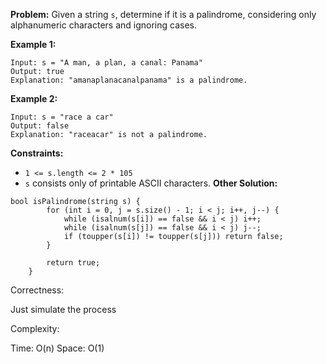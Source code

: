 **Problem:**
Given a string `s`, determine if it is a palindrome, considering only alphanumeric characters and ignoring cases.

 

**Example 1:**

```
Input: s = "A man, a plan, a canal: Panama"
Output: true
Explanation: "amanaplanacanalpanama" is a palindrome.
```

**Example 2:**

```
Input: s = "race a car"
Output: false
Explanation: "raceacar" is not a palindrome.
```

 

**Constraints:**

- `1 <= s.length <= 2 * 105`
- `s` consists only of printable ASCII characters.
**Other Solution:**
```
bool isPalindrome(string s) {
        for (int i = 0, j = s.size() - 1; i < j; i++, j--) {
            while (isalnum(s[i]) == false && i < j) i++; 
            while (isalnum(s[j]) == false && i < j) j--; 
            if (toupper(s[i]) != toupper(s[j])) return false; 
        }

        return true;
    }
```
Correctness:

Just simulate the process

Complexity:

Time: O(n)
Space: O(1)
